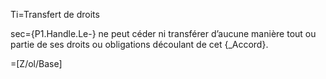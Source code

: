 Ti=Transfert de droits

sec={P1.Handle.Le-} ne peut céder ni transférer d’aucune manière tout ou partie de ses droits ou obligations découlant de cet {_Accord}.

=[Z/ol/Base]